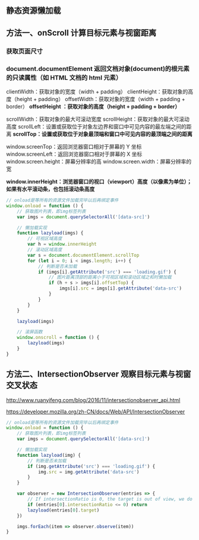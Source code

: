 ## 静态资源懒加载



## 方法一、onScroll 计算目标元素与视窗距离

### 获取页面尺寸

### document.documentElement 返回文档对象(document)的根元素的只读属性（如 HTML 文档的 html 元素）

clientWidth：获取对象的宽度（width + padding）
clientHeight：获取对象的高度（height + padding）
offsetWidth：获取对象的宽度（width + padding + border）
**offsetHeight ：获取对象的高度（height + padding + border）**

scrollWidth：获取对象的最大可滚动宽度
scrollHeight：获取对象的最大可滚动高度
scrollLeft：设置或获取位于对象左边界和窗口中可见内容的最左端之间的距离
**scrollTop：设置或获取位于对象最顶端和窗口中可见内容的最顶端之间的距离**

window.screenTop：返回浏览器窗口相对于屏幕的 Y 坐标
window.screenLeft：返回浏览器窗口相对于屏幕的 X 坐标
window.screen.height：屏幕分辨率的高
window.screen.width：屏幕分辨率的宽

**window.innerHeight：浏览器窗口的视口（viewport）高度（以像素为单位）；如果有水平滚动条，也包括滚动条高度**



```javascript
// onload是等所有的资源文件加载完毕以后再绑定事件
window.onload = function () {
    // 获取图片列表，即img标签列表
    var imgs = document.querySelectorAll('[data-src]')

    // 懒加载实现
    function lazyload(imgs) {
        // 可视区域高度
        var h = window.innerHeight
        // 滚动区域高度
        var s = document.documentElement.scrollTop
        for (let i = 0; i < imgs.length; i++) {
            // 判断是否未加载
            if (imgs[i].getAttribute('src') === 'loading.gif') {
                // 图片距离顶部的距离小于可视区域和滚动区域之和时懒加载
                if (h + s > imgs[i].offsetTop) {
                    imgs[i].src = imgs[i].getAttribute('data-src')
                }
            }
        }
    }

    lazyload(imgs)

    // 滚屏函数
    window.onscroll = function () {
        lazyload(imgs)
    }
}
```





## 方法二、IntersectionObserver 观察目标元素与视窗交叉状态

http://www.ruanyifeng.com/blog/2016/11/intersectionobserver_api.html

https://developer.mozilla.org/zh-CN/docs/Web/API/IntersectionObserver

```javascript
// onload是等所有的资源文件加载完毕以后再绑定事件
window.onload = function () {
    // 获取图片列表，即img标签列表
    var imgs = document.querySelectorAll('[data-src]')

    // 懒加载实现
    function lazyload(img) {
        // 判断是否未加载
        if (img.getAttribute('src') === 'loading.gif') {
            img.src = img.getAttribute('data-src')
        }
    }

    var observer = new IntersectionObserver(entries => {
        // If intersectionRatio is 0, the target is out of view, we do not need to do anything.
        if (entries[0].intersectionRatio <= 0) return
        lazyload(entries[0].target)
    })

    imgs.forEach(item => observer.observe(item))
}
```

